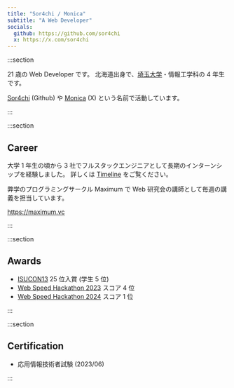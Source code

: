 ```yaml
---
title: "Sor4chi / Monica"
subtitle: "A Web Developer"
socials:
  github: https://github.com/sor4chi
  x: https://x.com/sor4chi
---
```


:::section

21 歳の Web Developer です。
北海道出身で、[埼玉大学](http://www.saitama-u.ac.jp/)・情報工学科の 4 年生です。

[Sor4chi](https://github.com/sor4chi) (Github) や [Monica](https://x.com/sor4chi) (X) という名前で活動しています。

:::

:::section

## Career

大学 1 年生の頃から 3 社でフルスタックエンジニアとして長期のインターンシップを経験しました。
詳しくは [Timeline](/timeline) をご覧ください。

弊学のプログラミングサークル Maximum で Web 研究会の講師として毎週の講義を担当しています。

<https://maximum.vc>

:::

:::section

## Awards

- [ISUCON13](https://isucon.net/archives/57801192.html) 25 位入賞 (学生 5 位)
- [Web Speed Hackathon 2023](https://github.com/CyberAgentHack/web-speed-hackathon-2023) スコア 4 位
- [Web Speed Hackathon 2024](https://github.com/CyberAgentHack/web-speed-hackathon-2024) スコア 1 位

:::

:::section

## Certification

- 応用情報技術者試験 (2023/06)

:::

